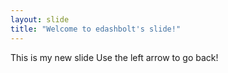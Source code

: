 ```yaml
---
layout: slide
title: "Welcome to edashbolt's slide!"
---
```

This is my new slide
Use the left arrow to go back!
